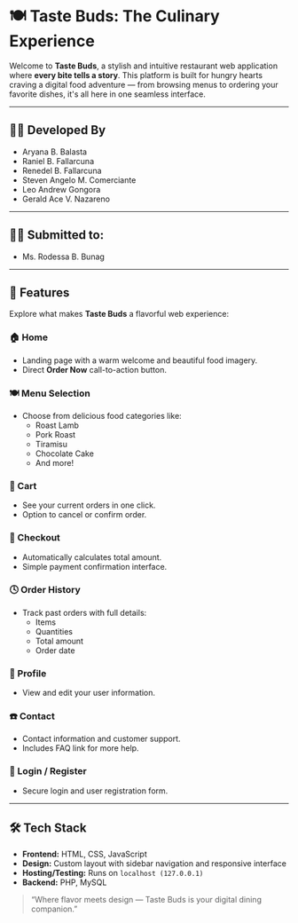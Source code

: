 # 🍽️ Taste Buds: The Culinary Experience

Welcome to **Taste Buds**, a stylish and intuitive restaurant web application where **every bite tells a story**. This platform is built for hungry hearts craving a digital food adventure — from browsing menus to ordering your favorite dishes, it's all here in one seamless interface.

---

## 👨‍🍳 Developed By

- Aryana B. Balasta
- Raniel B. Fallarcuna  
- Renedel B. Fallarcuna 
- Steven Angelo M. Comerciante 
- Leo Andrew Gongora  
- Gerald Ace V. Nazareno 

---

## 👨‍🍳 Submitted to:

- Ms. Rodessa B. Bunag

---

## 📌 Features

Explore what makes **Taste Buds** a flavorful web experience:

### 🏠 Home
- Landing page with a warm welcome and beautiful food imagery.
- Direct **Order Now** call-to-action button.

### 🍽️ Menu Selection
- Choose from delicious food categories like:
  - Roast Lamb
  - Pork Roast
  - Tiramisu
  - Chocolate Cake
  - And more!

### 🛒 Cart
- See your current orders in one click.
- Option to cancel or confirm order.

### 💸 Checkout
- Automatically calculates total amount.
- Simple payment confirmation interface.

### 🕓 Order History
- Track past orders with full details:
  - Items
  - Quantities
  - Total amount
  - Order date

### 👤 Profile
- View and edit your user information.

### ☎️ Contact
- Contact information and customer support.
- Includes FAQ link for more help.

### 🔐 Login / Register
- Secure login and user registration form.

---

## 🛠️ Tech Stack

- **Frontend:** HTML, CSS, JavaScript
- **Design:** Custom layout with sidebar navigation and responsive interface
- **Hosting/Testing:** Runs on `localhost (127.0.0.1)`
- **Backend:** PHP, MySQL


> “Where flavor meets design — Taste Buds is your digital dining companion.”


